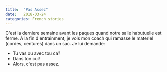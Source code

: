 ```yaml
---
title:  "Pas Assez"
date:   2018-03-24
categories: French stories
---
```


C'est la derniere semaine avant les paques quand notre salle habutuelle est ferme.
A la fin d'entrainment, je vois mon coach qui ramasse le materiel (cordes, centures) dans un sac.
Je lui demande:

- Tu vas ou avec tou ca?
- Dans ton cul!
- Alors, c'est pas assez.
